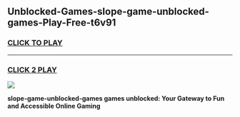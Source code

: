 
## Unblocked-Games-slope-game-unblocked-games-Play-Free-t6v91
<h3>
<a href="https://premium76.site?title=slope-game-unblocked-games&ref=19M">CLICK TO PLAY</a></h3>
<hr>

<h3>
<a href="https://premium76.site?title=slope-game-unblocked-games&ref=19M">CLICK 2 PLAY</a>
  
</h3>

<a href="https://premium76.site?title=slope-game-unblocked-games&ref=19M"><img src="https://clearcache.store/games.png"></a>


**slope-game-unblocked-games games unblocked: Your Gateway to Fun and Accessible Online Gaming**
